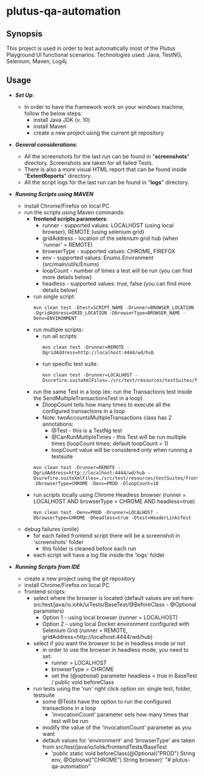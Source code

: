 # plutus-qa-automation

## Synopsis

This project is used in order to test automatically most of the Plutus Playground UI functional scenarios.
Technologies used: Java, TestNG, Selenium, Maven, Log4j.

## Usage

- **_Set Up_**:
    - In order to have the framework work on your windows machine, follow the below steps:
        - install Java JDK (v. 10) 
        - install Maven
        - create a new project using the current git repository

- **_General considerations_**:
    - All the screenshots for the last run can be found in "**screenshots**" directory. Screenshots are taken for all failed Tests.
    - There is also a more visual HTML report that can be found inside "**ExtentReports**" directory.
    - All the script logs for the last run can be found in "**logs**" directory.
    
- **_Running Scripts using MAVEN_**
    - install Chrome/Firefox on local PC
    - run the scripts using Maven commands:
        - **frontend scripts parameters**:
            - runner - supported values: LOCALHOST (using local browser), REMOTE (using selenium grid)
            - gridAddress - location of the selenium grid hub (when 'runner' = REMOTE)
            - browserType - supported values: CHROME, FIREFOX
            - env - supported values: Enums.Environment (src/main/utils/Enums)
            - loopCount - number of times a test will be run (you can find more details below)
            - headless - supported values: true, false (you can find more details below)
        - run single script:
            ```
            mvn clean test -Dtest=SCRIPT_NAME -Drunner=BROWSER_LOCATION -DgridAddress=GRID_LOCATION -DbrowserType=BROWSER_NAME -Denv=ENVIRONMENT
            ```     
        - run multiple scripts:
            - run all scripts: 
                ```
                mvn clean test -Drunner=REMOTE -DgridAddress=http://localhost:4444/wd/hub
                ```
            - run specific test suite: 
                ```
                mvn clean test -Drunner=LOCALHOST -Dsurefire.suiteXmlFiles=./src/test/resources/testSuites/frontEnd/basicRegression.xml
                ``` 
        - run the same Test in a loop (ex: run the Transactions test inside the SendMultipleTransactionsTest in a loop)
            - DloopCount tells how many times to execute all the configured transactions in a loop
            - Note: twoAccountsMultipleTransactions class has 2 annotations:
                - @Test - this is a TestNg test
                - @CanRunMultipleTimes - this Test will be run multiple times (loopCount times; default loopCount = 1)
                - loopCount value will be considered only when running a testsuite
            ```
            mvn clean test -Drunner=REMOTE -DgridAddress=http://localhost:4444/wd/hub -Dsurefire.suiteXmlFiles=./src/test/resources/testSuites/frontEnd/sanity.xml -DbrowserType=CHROME -Denv=PROD -DloopCount=10
            ```                      
        - run scripts locally using Chrome Headless browser (runner = LOCALHOST AND browserType = CHROME AND headless=true)
            ```
            mvn clean test -Denv=PROD -Drunner=LOCALHOST -DbrowserType=CHROME -Dheadless=true -Dtest=HeaderLinksTest
            ```
    - debug failures (smile)
        - for each failed frontend script there will be a screenshot in 'screenshots' folder
            - this folder is cleaned before each run
        - each script will have a log file inside the 'logs' folder
                
- **_Running Scripts from IDE_**
    - create a new project using the git repository
    - install Chrome/Firefox on local PC
    - frontend scripts:
        - select where the browser is located (default values are set here: src/test/java/io.iohk/uiTests/BaseTest/@BeforeClass - @Optional parameters)
            - Option 1 - using local browser (runner = LOCALHOST)
            - Option 2 - using local Docker environment configured with Selenium Grid (runner = REMOTE, gridAddress=http://localhost:4444/wd/hub)
         - select if you want the browser to be in headless mode or not
            - in order to use the browser in headless mode, you need to set:
                - runner = LOCALHOST 
                - browserType = CHROME 
                - set the (@optional) parameter headless = true in BaseTest / public void beforeClass
        - run tests using the 'run' right click option on: single test, folder, testsuite
            - some @Tests have the option to run the configured transactions in a loop
                - 'invocationCount' parameter sets how many times that test will be run
            - modify the value of the 'invocationCount' parameter as you want
            - default values for 'environment' and 'browserType' are taken from src/test/java/io/iohk/frontendTests/BaseTest
                - 'public static void beforeClass(@Optional("PROD") String env, @Optional("CHROME") String browser)'
"# plutus-qa-automation" 
